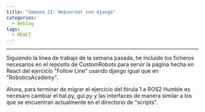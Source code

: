 ```yaml
---
title: "Semana 21: Webserver con django"
categories:
  - Weblog
tags:
  - REACT
---
```


---
Siguiendo la línea de trabajo de la semana pasada, he incluido los ficheros necesarios en el repósito de CustomRobots para servir la página hecha en React del ejercicio "Follow Line" usando django igual que en "RoboticsAcademy".

Ahora, para terminar de migrar el ejercicio del fórula 1 a ROS2 Humble es necesaro cambiar el hal.py, gui.py y las interfaces de manera similar a los que se encuentran actualmente en el directorio de "scripts".